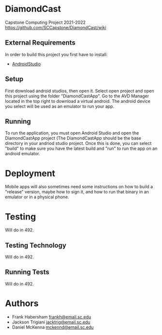 # DiamondCast
Capstone Computing Project 2021-2022
https://github.com/SCCapstone/DiamondCast/wiki

## External Requirements


In order to build this project you first have to install:

* [AndroidStudio](https://developer.android.com/studio/install)


## Setup

First download android studios, then open it. Select open project and open this project using the folder "DiamondCastApp". 
Go to the AVD Manager located in the top right to download a virtual android. The android device you select will be used as an emulator to run your app.

## Running

To run the application, you must open Android Studio and open the DiamondCastApp project (The DiamondCastApp should be the base directory in your andriod studio project. Once this is done, you can select "build" to make sure you have the latest build and "run" to run the app on an android emulator.

# Deployment

Mobile apps will also sometimes need some instructions on how to build a "release" version, maybe how to sign it, and how to run that binary in an
emulator or in a physical phone.

# Testing

Will do in 492.

## Testing Technology

Will do in 492.

## Running Tests

Will do in 492.

# Authors

* Frank Habersham frankh@email.sc.edu
* Jackson Trigiani jacktrig@email.sc.edu
* Daniel McKenna mckennd@email.sc.edu
